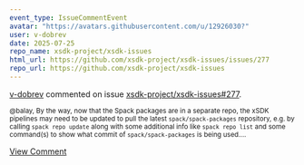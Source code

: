 ```yaml
---
event_type: IssueCommentEvent
avatar: "https://avatars.githubusercontent.com/u/12926030?"
user: v-dobrev
date: 2025-07-25
repo_name: xsdk-project/xsdk-issues
html_url: https://github.com/xsdk-project/xsdk-issues/issues/277
repo_url: https://github.com/xsdk-project/xsdk-issues
---
```


<a href='https://github.com/v-dobrev' target='_blank'>v-dobrev</a> commented on issue <a href='https://github.com/xsdk-project/xsdk-issues/issues/277' target='_blank'>xsdk-project/xsdk-issues#277</a>.

<small>@balay, By the way, now that the Spack packages are in a separate repo, the xSDK pipelines may need to be updated to pull the latest `spack/spack-packages` repository, e.g. by calling `spack repo update` along with some additional info like `spack repo list` and some command(s) to show what commit of `spack/spack-packages` is being used....</small>

<a href='https://github.com/xsdk-project/xsdk-issues/issues/277' target='_blank'>View Comment</a>